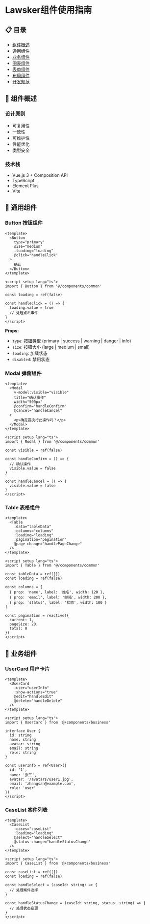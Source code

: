 # Lawsker组件使用指南

## 📋 目录

- [组件概述](#组件概述)
- [通用组件](#通用组件)
- [业务组件](#业务组件)
- [图表组件](#图表组件)
- [表单组件](#表单组件)
- [布局组件](#布局组件)
- [开发规范](#开发规范)

## 🎯 组件概述

### 设计原则
- 可复用性
- 一致性
- 可维护性
- 性能优化
- 类型安全

### 技术栈
- Vue.js 3 + Composition API
- TypeScript
- Element Plus
- Vite

## 🧩 通用组件

### Button 按钮组件
```vue
<template>
  <Button 
    type="primary" 
    size="medium" 
    :loading="loading"
    @click="handleClick"
  >
    确认
  </Button>
</template>

<script setup lang="ts">
import { Button } from '@/components/common'

const loading = ref(false)

const handleClick = () => {
  loading.value = true
  // 处理点击事件
}
</script>
```

**Props:**
- `type`: 按钮类型 (primary | success | warning | danger | info)
- `size`: 按钮大小 (large | medium | small)
- `loading`: 加载状态
- `disabled`: 禁用状态

### Modal 弹窗组件
```vue
<template>
  <Modal 
    v-model:visible="visible"
    title="确认操作"
    width="500px"
    @confirm="handleConfirm"
    @cancel="handleCancel"
  >
    <p>确定要执行此操作吗？</p>
  </Modal>
</template>

<script setup lang="ts">
import { Modal } from '@/components/common'

const visible = ref(false)

const handleConfirm = () => {
  // 确认操作
  visible.value = false
}

const handleCancel = () => {
  visible.value = false
}
</script>
```

### Table 表格组件
```vue
<template>
  <Table 
    :data="tableData"
    :columns="columns"
    :loading="loading"
    :pagination="pagination"
    @page-change="handlePageChange"
  />
</template>

<script setup lang="ts">
import { Table } from '@/components/common'

const tableData = ref([])
const loading = ref(false)

const columns = [
  { prop: 'name', label: '姓名', width: 120 },
  { prop: 'email', label: '邮箱', width: 200 },
  { prop: 'status', label: '状态', width: 100 }
]

const pagination = reactive({
  current: 1,
  pageSize: 20,
  total: 0
})
</script>
```

## 💼 业务组件

### UserCard 用户卡片
```vue
<template>
  <UserCard 
    :user="userInfo"
    :show-actions="true"
    @edit="handleEdit"
    @delete="handleDelete"
  />
</template>

<script setup lang="ts">
import { UserCard } from '@/components/business'

interface User {
  id: string
  name: string
  avatar: string
  email: string
  role: string
}

const userInfo = ref<User>({
  id: '1',
  name: '张三',
  avatar: '/avatars/user1.jpg',
  email: 'zhangsan@example.com',
  role: 'user'
})
</script>
```

### CaseList 案件列表
```vue
<template>
  <CaseList 
    :cases="caseList"
    :loading="loading"
    @select="handleSelect"
    @status-change="handleStatusChange"
  />
</template>

<script setup lang="ts">
import { CaseList } from '@/components/business'

const caseList = ref([])
const loading = ref(false)

const handleSelect = (caseId: string) => {
  // 处理案件选择
}

const handleStatusChange = (caseId: string, status: string) => {
  // 处理状态变更
}
</script>
```